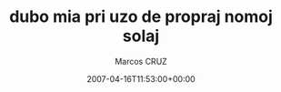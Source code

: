 ---
title: 'dubo mia pri uzo de propraj nomoj solaj'
posts: 2
hash: 't709'
author: 'Marcos CRUZ'
date: 2007-04-16T11:53:00+00:00
sources:
  - http://forums.tokipona.org/viewtopic.php%3Ft=709.html
---